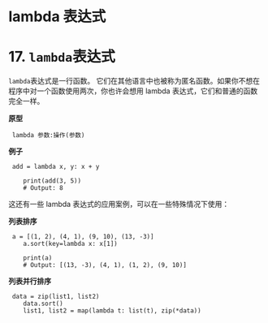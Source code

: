 # lambda 表达式

# 17\. `lambda`表达式

`lambda`表达式是一行函数。
它们在其他语言中也被称为匿名函数。如果你不想在程序中对一个函数使用两次，你也许会想用 lambda 表达式，它们和普通的函数完全一样。

**原型**

```
 lambda 参数:操作(参数) 
```

**例子**

```
 add = lambda x, y: x + y

    print(add(3, 5))
    # Output: 8 
```

这还有一些 lambda 表达式的应用案例，可以在一些特殊情况下使用：

**列表排序**

```
 a = [(1, 2), (4, 1), (9, 10), (13, -3)]
    a.sort(key=lambda x: x[1])

    print(a)
    # Output: [(13, -3), (4, 1), (1, 2), (9, 10)] 
```

**列表并行排序**

```
 data = zip(list1, list2)
    data.sort()
    list1, list2 = map(lambda t: list(t), zip(*data)) 
```
